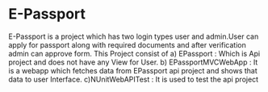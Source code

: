 # E-Passport
E-Passport is a project which has two login types user and admin.User can apply for passport along with required documents and after verification admin can approve form.
This Project consist of 
a) EPassport : Which is Api project and does not have any View for User.
b) EPassportMVCWebApp : It is a webapp which fetches data from EPassport api project and shows that data to user Interface.
c)NUnitWebAPITest : It is used to test the api project
